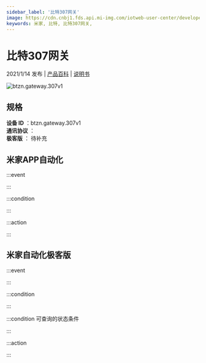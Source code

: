```yaml
---
sidebar_label: '比特307网关'
image: https://cdn.cnbj1.fds.api.mi-img.com/iotweb-user-center/developer_1679048995435zwshMNmY.png?GalaxyAccessKeyId=AKVGLQWBOVIRQ3XLEW&Expires=9223372036854775807&Signature=7pTOVFdV5DzdWSuIF4bpHzV1txs=
keywords: 米家, 比特, 比特307网关, 
---
```

# 比特307网关

2021/1/14 发布 | [产品百科](https://home.mi.com/webapp/content/baike/product/index.html?model=btzn.gateway.307v1/) | [说明书](https://home.mi.com/views/introduction.html?model=btzn.gateway.307v1&region=cn)

![btzn.gateway.307v1](https://cdn.cnbj1.fds.api.mi-img.com/iotweb-user-center/developer_1679048995435zwshMNmY.png?GalaxyAccessKeyId=AKVGLQWBOVIRQ3XLEW&Expires=9223372036854775807&Signature=7pTOVFdV5DzdWSuIF4bpHzV1txs=)

## 规格  
> 
**设备 ID** ：btzn.gateway.307v1  
**通讯协议** ：  
**极客版**  ： 待补充 


## 米家APP自动化  

:::event  

:::

:::condition  

:::

:::action   

:::

## 米家自动化极客版  

:::event  

:::

:::condition  

:::

:::condition 可查询的状态条件  

:::

:::action  

:::

        
